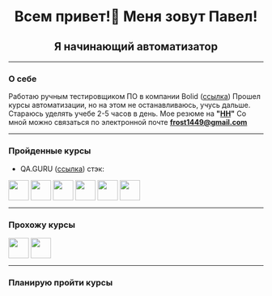 <h1 align="center"> Всем привет!👋 Меня зовут Павел!</h1>
<h2 align="center"> Я начинающий автоматизатор</h1>

___
### О себе
Работаю ручным тестировщиком ПО в компании Bolid ([ссылка](https://bolid.ru))
Прошел курсы автоматизации, но на этом не останавливаюсь, учусь дальше. Стараюсь уделять учебе 2-5 часов в день.
Мое резюме на **"[HH](https://hh.ru/resume/ab535050ff091709250039ed1f384b5a48445a)"**
Со мной можно связаться по электронной почте **frost1449@gmail.com**

___
### Пройденные курсы
- QA.GURU  ([ссылка](https://qa.guru/)) стэк:
<p align="left">
<img align="center" src="https://cdn.jsdelivr.net/gh/devicons/devicon/icons/java/java-plain-wordmark.svg" height="40" width="40"/>
<img align="center" src="https://cdn.jsdelivr.net/gh/devicons/devicon/icons/selenium/selenium-original.svg" height="40" width="40"/>
<img align="center" src="https://cdn.jsdelivr.net/gh/devicons/devicon/icons/gradle/gradle-plain.svg" height="40" width="40"/>
<img align="center" src="" height="40" width="40"/>
<img align="center" src="https://cdn.jsdelivr.net/gh/devicons/devicon/icons/jenkins/jenkins-original.svg" height="40" width="40"/>
<img align="center" src="https://cdn.jsdelivr.net/gh/devicons/devicon/icons/jira/jira-original-wordmark.svg" height="40" width="40"/>

___
### Прохожу курсы
<img align="center" src="https://cdn.jsdelivr.net/gh/devicons/devicon/icons/java/java-plain-wordmark.svg" height="40" width="40"/>
<img align="center" src="https://cdn.jsdelivr.net/gh/devicons/devicon/icons/selenium/selenium-original.svg" height="40" width="40"/>

___
### Планирую пройти курсы


<!--
**BarbolinPavel/BarbolinPavel** is a ✨ _special_ ✨ repository because its `README.md` (this file) appears on your GitHub profile.

Here are some ideas to get you started:

- 🔭 I’m currently working on ...
- 🌱 I’m currently learning ...
- 👯 I’m looking to collaborate on ...
- 🤔 I’m looking for help with ...
- 💬 Ask me about ...
- 📫 How to reach me: ...
- 😄 Pronouns: ...
- ⚡ Fun fact: ...
-->
